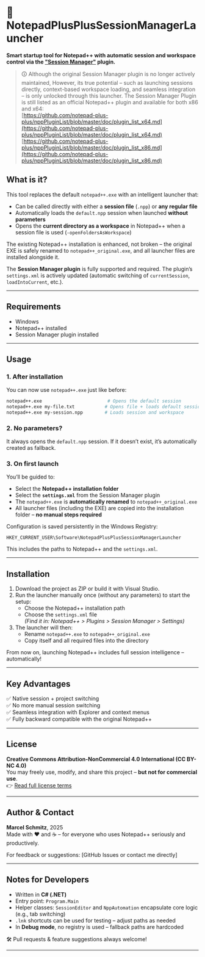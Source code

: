 # 📝 NotepadPlusPlusSessionManagerLauncher  
**Smart startup tool for Notepad++ with automatic session and workspace control via the ["Session Manager"](https://github.com/mike-foster/npp-session-manager) plugin.**

> 🛈 Although the original Session Manager plugin is no longer actively maintained,
> However, its true potential – such as launching sessions directly, context-based workspace loading, and seamless integration – is only unlocked through this launcher.
> The Session Manager Plugin is still listed as an official Notepad++ plugin and available for both x86 and x64:  
> [https://github.com/notepad-plus-plus/nppPluginList/blob/master/doc/plugin_list_x64.md](https://github.com/notepad-plus-plus/nppPluginList/blob/master/doc/plugin_list_x64.md)  
> [https://github.com/notepad-plus-plus/nppPluginList/blob/master/doc/plugin_list_x86.md](https://github.com/notepad-plus-plus/nppPluginList/blob/master/doc/plugin_list_x86.md)


## What is it?

This tool replaces the default `notepad++.exe` with an intelligent launcher that:

- Can be called directly with either a **session file** (`.npp`) or **any regular file**  
- Automatically loads the `default.npp` session when launched **without parameters**  
- Opens the **current directory as a workspace** in Notepad++ when a session file is used (`-openFoldersAsWorkspace`)

The existing Notepad++ installation is enhanced, not broken – the original EXE is safely renamed to `notepad++_original.exe`, and all launcher files are installed alongside it.

The **Session Manager plugin** is fully supported and required. The plugin’s `settings.xml` is actively updated (automatic switching of `currentSession`, `loadIntoCurrent`, etc.).

---

## Requirements

- Windows  
- Notepad++ installed  
- Session Manager plugin installed  

---

## Usage

### 1. After installation  
You can now use `notepad++.exe` just like before:

```sh
notepad++.exe                        # Opens the default session  
notepad++.exe my-file.txt           # Opens file + loads default session  
notepad++.exe my-session.npp        # Loads session and workspace  
```

### 2. No parameters?  
It always opens the `default.npp` session. If it doesn’t exist, it’s automatically created as fallback.

### 3. On first launch  
You’ll be guided to:

- Select the **Notepad++ installation folder**  
- Select the **`settings.xml`** from the Session Manager plugin  
- The `notepad++.exe` is **automatically renamed** to `notepad++_original.exe`  
- All launcher files (including the EXE) are copied into the installation folder – **no manual steps required**

Configuration is saved persistently in the Windows Registry:  
```
HKEY_CURRENT_USER\Software\NotepadPlusPlusSessionManagerLauncher
```

This includes the paths to Notepad++ and the `settings.xml`.

---

## Installation

1. Download the project as ZIP or build it with Visual Studio.  
2. Run the launcher manually once (without any parameters) to start the setup:  
   - Choose the Notepad++ installation path  
   - Choose the `settings.xml` file  
     *(Find it in: Notepad++ > Plugins > Session Manager > Settings)*  
3. The launcher will then:  
   - Rename `notepad++.exe` to `notepad++_original.exe`  
   - Copy itself and all required files into the directory  

From now on, launching Notepad++ includes full session intelligence – automatically!

---

## Key Advantages

✅ Native session + project switching  
✅ No more manual session switching  
✅ Seamless integration with Explorer and context menus  
✅ Fully backward compatible with the original Notepad++

---

## License

**Creative Commons Attribution-NonCommercial 4.0 International (CC BY-NC 4.0)**  
You may freely use, modify, and share this project – **but not for commercial use**.  
👉 [Read full license terms](https://creativecommons.org/licenses/by-nc/4.0/)

---

## Author & Contact

**Marcel Schmitz**, 2025  
Made with ❤️ and ☕ – for everyone who uses Notepad++ seriously and productively.  

For feedback or suggestions: [GitHub Issues or contact me directly]

---

## Notes for Developers

- Written in **C# (.NET)**  
- Entry point: `Program.Main`  
- Helper classes: `SessionEditor` and `NppAutomation` encapsulate core logic (e.g., tab switching)  
- `.lnk` shortcuts can be used for testing – adjust paths as needed  
- In **Debug mode**, no registry is used – fallback paths are hardcoded  

🛠️ Pull requests & feature suggestions always welcome!

--- 
